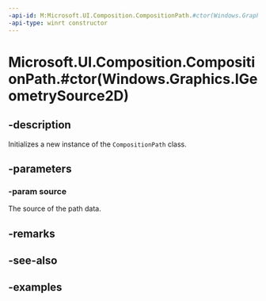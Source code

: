 ```yaml
---
-api-id: M:Microsoft.UI.Composition.CompositionPath.#ctor(Windows.Graphics.IGeometrySource2D)
-api-type: winrt constructor
---
```


# Microsoft.UI.Composition.CompositionPath.#ctor(Windows.Graphics.IGeometrySource2D)

<!--
public CompositionPath (Windows.Graphics.IGeometrySource2D source);
-->


## -description

Initializes a new instance of the `CompositionPath` class.

## -parameters

### -param source

The source of the path data.

## -remarks

## -see-also

## -examples


